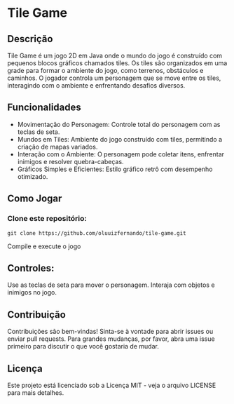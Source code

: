 # Tile Game

## Descrição
Tile Game é um jogo 2D em Java onde o mundo do jogo é construído com pequenos blocos gráficos chamados tiles. Os tiles são organizados em uma grade para formar o ambiente do jogo, como terrenos, obstáculos e caminhos. O jogador controla um personagem que se move entre os tiles, interagindo com o ambiente e enfrentando desafios diversos.

## Funcionalidades
- Movimentação do Personagem: Controle total do personagem com as teclas de seta.
- Mundos em Tiles: Ambiente do jogo construído com tiles, permitindo a criação de mapas variados.
- Interação com o Ambiente: O personagem pode coletar itens, enfrentar inimigos e resolver quebra-cabeças.
- Gráficos Simples e Eficientes: Estilo gráfico retrô com desempenho otimizado.

## Como Jogar
### Clone este repositório:

```
git clone https://github.com/oluuizfernando/tile-game.git
```

Compile e execute o jogo

## Controles:
Use as teclas de seta para mover o personagem.
Interaja com objetos e inimigos no jogo.

## Contribuição
Contribuições são bem-vindas! Sinta-se à vontade para abrir issues ou enviar pull requests. Para grandes mudanças, por favor, abra uma issue primeiro para discutir o que você gostaria de mudar.

## Licença
Este projeto está licenciado sob a Licença MIT - veja o arquivo LICENSE para mais detalhes.
